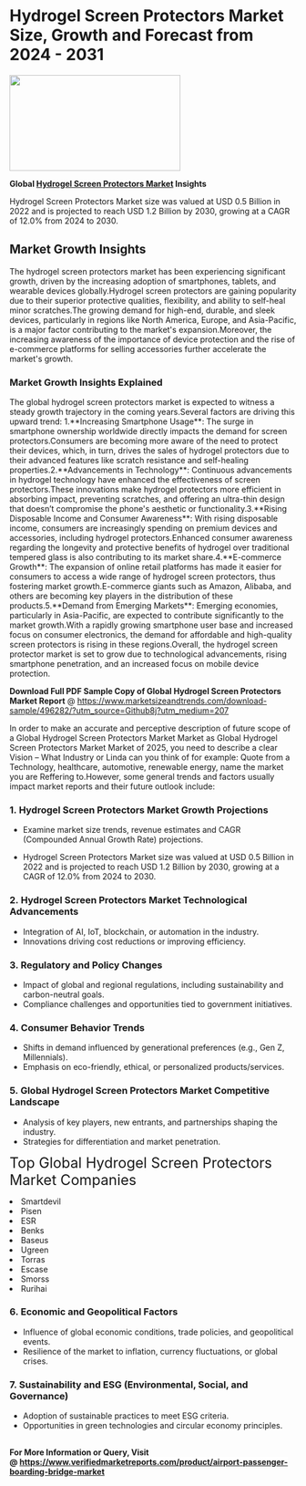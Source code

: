 <H1>Hydrogel Screen Protectors Market Size, Growth and Forecast from 2024 - 2031</H1><img class="aligncenter size-medium wp-image-584254" src="https://thirdeyenews.in/wp-content/uploads/2024/09/Global-Market-Research-300x168.jpeg" alt="" width="300" height="168" /><p><strong>Global&nbsp;<a href="https://www.marketsizeandtrends.com/download-sample/496282/?utm_source=Github8j?utm_medium=207">Hydrogel Screen Protectors Market</a> Insights</strong></p><p>Hydrogel Screen Protectors Market size was valued at USD 0.5 Billion in 2022 and is projected to reach USD 1.2 Billion by 2030, growing at a CAGR of 12.0% from 2024 to 2030.</p><p><h2>Market Growth Insights</h2> The hydrogel screen protectors market has been experiencing significant growth, driven by the increasing adoption of smartphones, tablets, and wearable devices globally.Hydrogel screen protectors are gaining popularity due to their superior protective qualities, flexibility, and ability to self-heal minor scratches.The growing demand for high-end, durable, and sleek devices, particularly in regions like North America, Europe, and Asia-Pacific, is a major factor contributing to the market's expansion.Moreover, the increasing awareness of the importance of device protection and the rise of e-commerce platforms for selling accessories further accelerate the market's growth. <h3>Market Growth Insights Explained</h3> The global hydrogel screen protectors market is expected to witness a steady growth trajectory in the coming years.Several factors are driving this upward trend: 1.**Increasing Smartphone Usage**: The surge in smartphone ownership worldwide directly impacts the demand for screen protectors.Consumers are becoming more aware of the need to protect their devices, which, in turn, drives the sales of hydrogel protectors due to their advanced features like scratch resistance and self-healing properties.2.**Advancements in Technology**: Continuous advancements in hydrogel technology have enhanced the effectiveness of screen protectors.These innovations make hydrogel protectors more efficient in absorbing impact, preventing scratches, and offering an ultra-thin design that doesn’t compromise the phone's aesthetic or functionality.3.**Rising Disposable Income and Consumer Awareness**: With rising disposable income, consumers are increasingly spending on premium devices and accessories, including hydrogel protectors.Enhanced consumer awareness regarding the longevity and protective benefits of hydrogel over traditional tempered glass is also contributing to its market share.4.**E-commerce Growth**: The expansion of online retail platforms has made it easier for consumers to access a wide range of hydrogel screen protectors, thus fostering market growth.E-commerce giants such as Amazon, Alibaba, and others are becoming key players in the distribution of these products.5.**Demand from Emerging Markets**: Emerging economies, particularly in Asia-Pacific, are expected to contribute significantly to the market growth.With a rapidly growing smartphone user base and increased focus on consumer electronics, the demand for affordable and high-quality screen protectors is rising in these regions.Overall, the hydrogel screen protector market is set to grow due to technological advancements, rising smartphone penetration, and an increased focus on mobile device protection.</p><p><span class=""><strong>Download Full PDF Sample Copy of Global Hydrogel Screen Protectors Market Report</strong> @ <a href="https://www.marketsizeandtrends.com/download-sample/496282/?utm_source=Github8j?utm_medium=207" target="_blank">https://www.marketsizeandtrends.com/download-sample/496282/?utm_source=Github8j?utm_medium=207</a></span></p><p>In order to make an accurate and perceptive description of future scope of a Global&nbsp;Hydrogel Screen Protectors Market Market as Global&nbsp;Hydrogel Screen Protectors Market Market of 2025, you need to describe a clear Vision &ndash; What Industry or Linda can you think of for example: Quote from a Technology, healthcare, automotive, renewable energy, name the market you are Reffering to.However, some general trends and factors usually impact market reports and their future outlook include:</p><h3>1.&nbsp;<strong>Hydrogel Screen Protectors Market Growth Projections</strong></h3><ul><li>Examine market size trends, revenue estimates and CAGR (Compounded Annual Growth Rate) projections.</li><li><p>Hydrogel Screen Protectors Market size was valued at USD 0.5 Billion in 2022 and is projected to reach USD 1.2 Billion by 2030, growing at a CAGR of 12.0% from 2024 to 2030.</p></li></ul><h3>2.&nbsp;<strong>Hydrogel Screen Protectors Market Technological Advancements</strong></h3><ul><li>Integration of AI, IoT, blockchain, or automation in the industry.</li><li>Innovations driving cost reductions or improving efficiency.</li></ul><h3>3.&nbsp;<strong>Regulatory and Policy Changes</strong></h3><ul><li>Impact of global and regional regulations, including sustainability and carbon-neutral goals.</li><li>Compliance challenges and opportunities tied to government initiatives.</li></ul><h3>4.&nbsp;<strong>Consumer Behavior Trends</strong></h3><ul><li>Shifts in demand influenced by generational preferences (e.g., Gen Z, Millennials).</li><li>Emphasis on eco-friendly, ethical, or personalized products/services.</li></ul><h3>5.&nbsp;<strong>Global Hydrogel Screen Protectors Market Competitive Landscape</strong></h3><ul><li>Analysis of key players, new entrants, and partnerships shaping the industry.</li><li>Strategies for differentiation and market penetration.</li></ul><p data-pm-slice="1 1 []"><span style="color: inherit; font-family: inherit; font-size: 25px;">Top Global Hydrogel Screen Protectors Market Companies</span></p><div class="" data-test-id=""><p><li>Smartdevil</li><li> Pisen</li><li> ESR</li><li> Benks</li><li> Baseus</li><li> Ugreen</li><li> Torras</li><li> Escase</li><li> Smorss</li><li> Rurihai</li></p></div><h3>6.&nbsp;<strong>Economic and Geopolitical Factors</strong></h3><ul><li>Influence of global economic conditions, trade policies, and geopolitical events.</li><li>Resilience of the market to inflation, currency fluctuations, or global crises.</li></ul><h3>7.&nbsp;<strong>Sustainability and ESG (Environmental, Social, and Governance)</strong></h3><ul><li>Adoption of sustainable practices to meet ESG criteria.</li><li>Opportunities in green technologies and circular economy principles.</li></ul><h2><strong style="font-size: 14px;">For More Information or Query, Visit @&nbsp;</strong><a style="background-color: #ffffff; font-size: 14px;" href="https://www.marketsizeandtrends.com/report/hydrogel-screen-protectors-market/" target="_blank">https://www.verifiedmarketreports.com/product/airport-passenger-boarding-bridge-market</a></h2>
